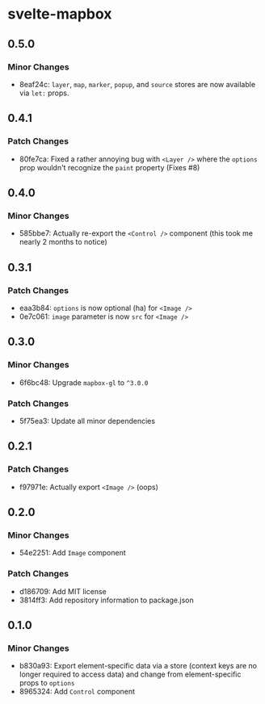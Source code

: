 # svelte-mapbox

## 0.5.0

### Minor Changes

- 8eaf24c: `layer`, `map`, `marker`, `popup`, and `source` stores are now available via `let:` props.

## 0.4.1

### Patch Changes

- 80fe7ca: Fixed a rather annoying bug with `<Layer />` where the `options` prop wouldn't recognize the `paint` property (Fixes #8)

## 0.4.0

### Minor Changes

- 585bbe7: Actually re-export the `<Control />` component (this took me nearly 2 months to notice)

## 0.3.1

### Patch Changes

- eaa3b84: `options` is now optional (ha) for `<Image />`
- 0e7c061: `image` parameter is now `src` for `<Image />`

## 0.3.0

### Minor Changes

- 6f6bc48: Upgrade `mapbox-gl` to `^3.0.0`

### Patch Changes

- 5f75ea3: Update all minor dependencies

## 0.2.1

### Patch Changes

- f97971e: Actually export `<Image />` (oops)

## 0.2.0

### Minor Changes

- 54e2251: Add `Image` component

### Patch Changes

- d186709: Add MIT license
- 3814ff3: Add repository information to package.json

## 0.1.0

### Minor Changes

- b830a93: Export element-specific data via a store (context keys are no longer required to access data) and change from element-specific props to `options`
- 8965324: Add `Control` component
